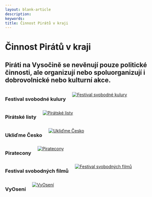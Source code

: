 ```yaml
---
layout: blank-article
description: 
keywords: 
title: Činnost Pirátů v kraji
---
```


<div class="pce-hero pce-hero--entry">
    <div class="pce-hero__content">
        <h1 class="c-page-title">Činnost Pirátů v kraji</h1>
        <h2 class="t-h4-alt">
          Piráti na Vysočině se nevěnují pouze politické činnosti, ale organizují nebo spoluorganizují i dobrovolnické nebo kulturní akce.
      </h2>
    </div>
</div>
<div class="o-section">
  <div class="row">
    <div class="columns medium-4">
      <div class="o-section-header o-section-header--bordered">
        <h3 class="o-section__heading t-h4-alt">Festival svobodné kulury</h3>
      </div>
      <a href="/cinnost/fsk/"><img src="https://a.pirati.cz/vysocina/img/fsk.jpg" alt="Festival svobodné kulury" style="margin:10px 0px"></a>
    </div>
    <div class="columns medium-4">
      <div class="o-section-header o-section-header--bordered">
        <h3 class="o-section__heading t-h4-alt">Pirátské listy</h3>
      </div>
      <a href="/cinnost/pirlisty/"><img src="https://a.pirati.cz/vysocina/img/pirlisty.jpg" alt="Pirátské listy" style="margin:10px 0px"></a>
    </div>
    <div class="columns medium-4">
      <div class="o-section-header o-section-header--bordered">
        <h3 class="o-section__heading t-h4-alt">Ukliďme Česko</h3>
      </div>
      <a href="/cinnost/uklidme-cesko/"><img src="https://a.pirati.cz/vysocina/img/uklidme.jpg" alt="Ukliďme Česko" style="margin:10px 0px"></a>
    </div>
  </div>
  <div class="row">
    <div class="columns medium-4">
      <div class="o-section-header o-section-header--bordered">
        <h3 class="o-section__heading t-h4-alt">Piratecony</h3>
      </div>
      <a href="/cinnost/piratecon/"><img src="https://a.pirati.cz/vysocina/img/piratecon.jpg" alt="Piratecony" style="margin:10px 0px"></a>
    </div>    
    <div class="columns medium-4">
      <div class="o-section-header o-section-header--bordered">
        <h3 class="o-section__heading t-h4-alt">Festival svobodných filmů</h3>
      </div>
      <a href="/cinnost/fsf/"><img src="https://a.pirati.cz/vysocina/img/fsf.jpg" alt="Festival svobodných filmů" style="margin:10px 0px"></a>
    </div>
    <div class="columns medium-4">
      <div class="o-section-header o-section-header--bordered">
        <h3 class="o-section__heading t-h4-alt">VyOsení</h3>
      </div>
      <a href="/cinnost/vyoseni/"><img src="https://a.pirati.cz/vysocina/img/vyoseni.jpg" alt="VyOsení" style="margin:10px 0px"></a>
    </div>    
  </div>
</div>
